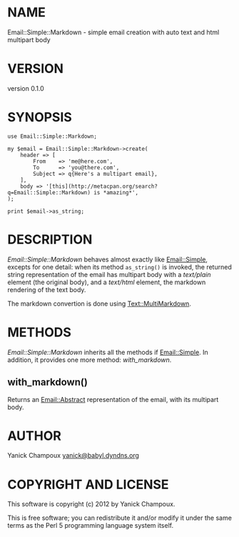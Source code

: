 # NAME

Email::Simple::Markdown - simple email creation with auto text and html multipart body

# VERSION

version 0.1.0

# SYNOPSIS

    use Email::Simple::Markdown;

    my $email = Email::Simple::Markdown->create(
        header => [
            From    => 'me@here.com',
            To      => 'you@there.com',
            Subject => q{Here's a multipart email},
        ],
        body => '[this](http://metacpan.org/search?q=Email::Simple::Markdown) is *amazing*',
    );

    print $email->as_string;

# DESCRIPTION

_Email::Simple::Markdown_ behaves almost exactly like [Email::Simple](http://search.cpan.org/perldoc?Email::Simple),
excepts for one detail: when its method `as_string()` is invoked, the
returned string representation of the email has multipart body with a 
_text/plain_ element (the original body), and a _text/html_ element,
the markdown rendering of the text body.

The markdown convertion is done using [Text::MultiMarkdown](http://search.cpan.org/perldoc?Text::MultiMarkdown).

# METHODS

_Email::Simple::Markdown_ inherits all the methods if [Email::Simple](http://search.cpan.org/perldoc?Email::Simple). 
In addition, it provides one more method: _with_markdown_.

## with_markdown()

Returns an [Email::Abstract](http://search.cpan.org/perldoc?Email::Abstract) representation of the email, with 
its multipart body.

# AUTHOR

Yanick Champoux <yanick@babyl.dyndns.org>

# COPYRIGHT AND LICENSE

This software is copyright (c) 2012 by Yanick Champoux.

This is free software; you can redistribute it and/or modify it under
the same terms as the Perl 5 programming language system itself.